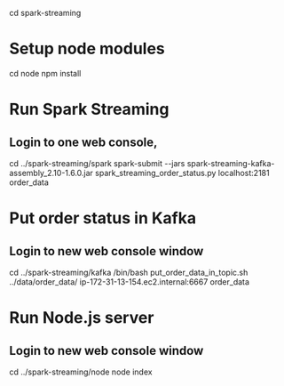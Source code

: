 cd spark-streaming

# Setup node modules
cd node
npm install


# Run Spark Streaming
## Login to one web console,
cd ../spark-streaming/spark
spark-submit --jars spark-streaming-kafka-assembly_2.10-1.6.0.jar spark_streaming_order_status.py localhost:2181 order_data

# Put order status in Kafka
## Login to new web console window
cd ../spark-streaming/kafka
/bin/bash put_order_data_in_topic.sh ../data/order_data/ ip-172-31-13-154.ec2.internal:6667 order_data

# Run Node.js server
## Login to new web console window
cd ../spark-streaming/node
node index
